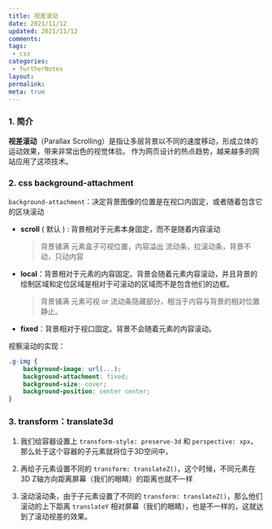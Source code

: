 ```yaml
---
title: 视差滚动
date: 2021/11/12
updated: 2021/11/12
comments:
tags:
 - css
categories:
 - furtherNotes
layout:
permalink:
meta: true
---
```


### 1. 简介

**视差滚动**（Parallax Scrolling）是指让多层背景以不同的速度移动，形成立体的运动效果，带来非常出色的视觉体验。 作为网页设计的热点趋势，越来越多的网站应用了这项技术。

### 2. css background-attachment

`background-attachment`：决定背景图像的位置是在视口内固定，或者随着包含它的区块滚动

+ **scroll** ( 默认 ) : 背景相对于元素本身固定，而不是随着内容滚动

  > 背景铺满 元素盒子可视位置，内容溢出 流动条，拉滚动条，背景不动，只动内容

+ **local**：背景相对于元素的内容固定。背景会随着元素内容滚动，并且背景的绘制区域和定位区域是相对于可滚动的区域而不是包含他们的边框。

  > 背景铺满  元素可视 or 流动条隐藏部分，相当于内容与背景的相对位置静止。

+ **fixed**：背景相对于视口固定。背景不会随着元素的内容滚动。



视察滚动的实现：

~~~css
.g-img {
    background-image: url(...);
    background-attachment: fixed;
    background-size: cover;
    background-position: center center;
}
~~~



### 3. transform：translate3d

1. 我们给容器设置上 `transform-style: preserve-3d` 和 `perspective: xpx`，那么处于这个容器的子元素就将位于3D空间中，

2. 再给子元素设置不同的 `transform: translateZ()`，这个时候，不同元素在 3D Z轴方向距离屏幕（我们的眼睛）的距离也就不一样

3. 滚动滚动条，由于子元素设置了不同的 `transform: translateZ()`，那么他们滚动的上下距离 `translateY` 相对屏幕（我们的眼睛），也是不一样的，这就达到了滚动视差的效果。

